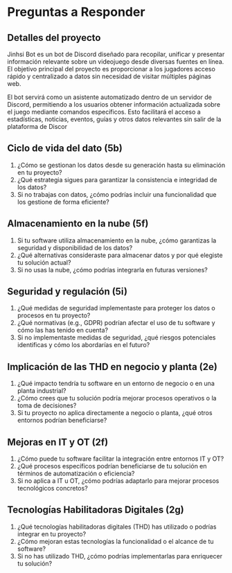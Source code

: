# Preguntas a Responder

## Detalles del proyecto

Jinhsi Bot es un bot de Discord diseñado para recopilar, unificar y presentar información relevante sobre un videojuego desde diversas fuentes en línea. El objetivo principal del proyecto es proporcionar a los jugadores acceso rápido y centralizado a datos sin necesidad de visitar múltiples páginas web.

El bot servirá como un asistente automatizado dentro de un servidor de Discord, permitiendo a los usuarios obtener información actualizada sobre el juego mediante comandos específicos. Esto facilitará el acceso a estadísticas, noticias, eventos, guías y otros datos relevantes sin salir de la plataforma de Discor


## Ciclo de vida del dato (5b)
1. ¿Cómo se gestionan los datos desde su generación hasta su eliminación en tu proyecto?
2. ¿Qué estrategia sigues para garantizar la consistencia e integridad de los datos?
3. Si no trabajas con datos, ¿cómo podrías incluir una funcionalidad que los gestione de forma eficiente?

## Almacenamiento en la nube (5f)
1. Si tu software utiliza almacenamiento en la nube, ¿cómo garantizas la seguridad y disponibilidad de los datos?
2. ¿Qué alternativas consideraste para almacenar datos y por qué elegiste tu solución actual?
3. Si no usas la nube, ¿cómo podrías integrarla en futuras versiones?

## Seguridad y regulación (5i)
1. ¿Qué medidas de seguridad implementaste para proteger los datos o procesos en tu proyecto?
2. ¿Qué normativas (e.g., GDPR) podrían afectar el uso de tu software y cómo las has tenido en cuenta?
3. Si no implementaste medidas de seguridad, ¿qué riesgos potenciales identificas y cómo los abordarías en el futuro?

## Implicación de las THD en negocio y planta (2e)
1. ¿Qué impacto tendría tu software en un entorno de negocio o en una planta industrial?
2. ¿Cómo crees que tu solución podría mejorar procesos operativos o la toma de decisiones?
3. Si tu proyecto no aplica directamente a negocio o planta, ¿qué otros entornos podrían beneficiarse?

## Mejoras en IT y OT (2f)
1. ¿Cómo puede tu software facilitar la integración entre entornos IT y OT?
2. ¿Qué procesos específicos podrían beneficiarse de tu solución en términos de automatización o eficiencia?
3. Si no aplica a IT u OT, ¿cómo podrías adaptarlo para mejorar procesos tecnológicos concretos?

## Tecnologías Habilitadoras Digitales (2g)
1. ¿Qué tecnologías habilitadoras digitales (THD) has utilizado o podrías integrar en tu proyecto?
2. ¿Cómo mejoran estas tecnologías la funcionalidad o el alcance de tu software?
3. Si no has utilizado THD, ¿cómo podrías implementarlas para enriquecer tu solución?
